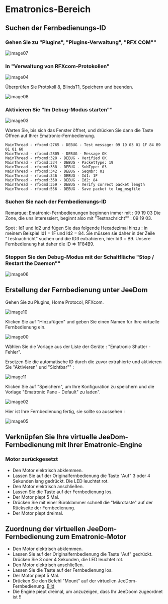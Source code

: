 # Ematronics-Bereich

## Suchen der Fernbedienungs-ID

### Gehen Sie zu "Plugins", "Plugins-Verwaltung", "RFX COM""

![image07](images/volet.ematronic/image07.png)

### In "Verwaltung von RFXcom-Protokollen"

![image04](images/volet.ematronic/image04.png)

Überprüfen Sie Protokoll 8, BlindsT1, Speichern und beenden.

![image08](images/volet.ematronic/image08.png)

### Aktivieren Sie "Im Debug-Modus starten""

![image03](images/volet.ematronic/image03.png)

Warten Sie, bis sich das Fenster öffnet, und drücken Sie dann die Taste Öffnen auf Ihrer Ematronic-Fernbedienung.

````
MainThread - rfxcmd:2765 - DEBUG - Test message: 09 19 03 01 1F 84 B9 01 01 60
MainThread - rfxcmd:2805 - DEBUG - Message OK
MainThread - rfxcmd:328 - DEBUG - Verified OK
MainThread - rfxcmd:334 - DEBUG - PacketType: 19
MainThread - rfxcmd:338 - DEBUG - SubType: 03
MainThread - rfxcmd:342 - DEBUG - SeqNbr: 01
MainThread - rfxcmd:346 - DEBUG - Id1: 1F
MainThread - rfxcmd:350 - DEBUG - Id2: 84
MainThread - rfxcmd:359 - DEBUG - Verify correct packet length
MainThread - rfxcmd:556 - DEBUG - Save packet to log_msgfile
````

### Suchen Sie nach der Fernbedienungs-ID

Remarque: Ematronic-Fernbedienungen beginnen immer mit : 09 19 03 Die Zone, die uns interessiert, beginnt also mit "Testnachricht"" : 09 19 03.

Spot : Id1 und Id2 und fügen Sie das folgende Hexadezimal hinzu : in meinem Beispiel Id1 = 1F und Id2 = 84. Sie müssen sie daher in der Zeile "Testnachricht" suchen und die ID3 extrahieren, hier Id3 = B9. Unsere Fernbedienung hat daher die ID ⇒ 1F84B9.

### Stoppen Sie den Debug-Modus mit der Schaltfläche "Stop / Restart the Daemon""

![image06](images/volet.ematronic/image06.png)

## Erstellung der Fernbedienung unter JeeDom

Gehen Sie zu Plugins, Home Protocol, RFXcom.

![image10](images/volet.ematronic/image10.png)

Klicken Sie auf "Hinzufügen" und geben Sie einen Namen für Ihre virtuelle Fernbedienung ein.

![image00](images/volet.ematronic/image00.png)

Wählen Sie die Vorlage aus der Liste der Geräte : "Ematronic Shutter - Fehler".

Ersetzen Sie die automatische ID durch die zuvor extrahierte und aktivieren Sie "Aktivieren" und "Sichtbar"" :

![image11](images/volet.ematronic/image11.png)

Klicken Sie auf "Speichern", um Ihre Konfiguration zu speichern und die Vorlage "Ematronic Pane - Default" zu laden".

![image02](images/volet.ematronic/image02.png)

Hier ist Ihre Fernbedienung fertig, sie sollte so aussehen :

![image05](images/volet.ematronic/image05.png)

## Verknüpfen Sie Ihre virtuelle JeeDom-Fernbedienung mit Ihrer Ematronic-Engine

### Motor zurückgesetzt

-   Den Motor elektrisch abklemmen.
-   Lassen Sie auf der Originalfernbedienung die Taste "Auf" 3 oder 4 Sekunden lang gedrückt. Die LED leuchtet rot.
-   Den Motor elektrisch anschließen.
-   Lassen Sie die Taste auf der Fernbedienung los.
-   Der Motor piept 5 Mal.
-   Drücken Sie mit einer Büroklammer schnell die "Mikrotaste" auf der Rückseite der Fernbedienung.
-   Der Motor piept dreimal.

## Zuordnung der virtuellen JeeDom-Fernbedienung zum Ematronic-Motor

-   Den Motor elektrisch abklemmen.
-   Lassen Sie auf der Originalfernbedienung die Taste "Auf" gedrückt. Drücken Sie 3 oder 4 Sekunden, die LED leuchtet rot.
-   Den Motor elektrisch anschließen.
-   Lassen Sie die Taste auf der Fernbedienung los.
-   Der Motor piept 5 Mal.
-   Drücken Sie den Befehl "Mount" auf der virtuellen JeeDom-Fernbedienung.
[Bild](images/volet.ematronic/image09.png)
-   Die Engine piept dreimal, um anzuzeigen, dass Ihr JeeDoom zugeordnet ist !!
